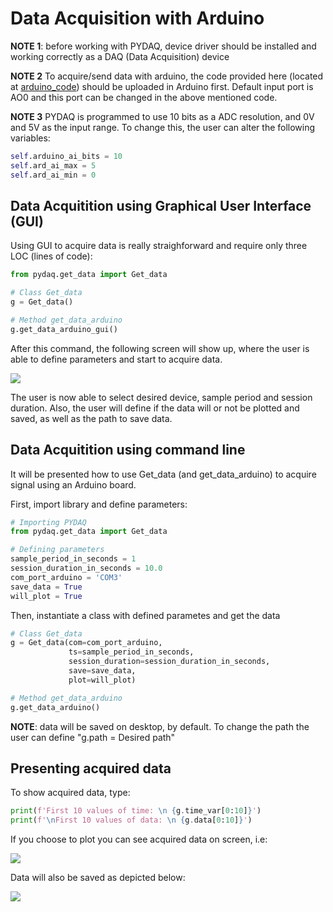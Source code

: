 # Data Acquisition with Arduino

**NOTE 1**: before working with PYDAQ, device driver should be installed and working correctly as a DAQ (Data Acquisition) device

**NOTE 2** To acquire/send data with arduino, the code provided here (located at [arduino_code](https://github.com/samirmartins/pydaq/tree/main/pydaq/arduino_code)) 
should be uploaded in Arduino first. Default input port is AO0 and this port can be changed in the above mentioned code. 

**NOTE 3** PYDAQ is programmed to use 10 bits as a ADC resolution, and 0V and 5V as the input range.
To change this, the user can alter the following variables:

```python
self.arduino_ai_bits = 10
self.ard_ai_max = 5
self.ard_ai_min = 0
```


## Data Acquitition using Graphical User Interface (GUI)

Using GUI to acquire data is really straighforward and require only 
three LOC (lines of code):

```python
from pydaq.get_data import Get_data

# Class Get_data
g = Get_data()

# Method get_data_arduino
g.get_data_arduino_gui()
```

After this command, the following screen will show up, where the 
user is able to define parameters and start to acquire data.

![](/img/get_data_arduino.png)

The user is now able to select desired device, sample period and session duration. Also, 
the user will define if the data will or not be plotted and saved, as well as the path to 
save data.

## Data Acquitition using command line

It will be presented how to use Get_data (and get_data_arduino) to acquire signal using an Arduino board. 

First, import library and define parameters: 

```python
# Importing PYDAQ
from pydaq.get_data import Get_data

# Defining parameters
sample_period_in_seconds = 1
session_duration_in_seconds = 10.0
com_port_arduino = 'COM3'
save_data = True
will_plot = True
```

Then, instantiate a class with defined parametes and get the data

```python
# Class Get_data
g = Get_data(com=com_port_arduino,
             ts=sample_period_in_seconds, 
             session_duration=session_duration_in_seconds, 
             save=save_data, 
             plot=will_plot)

# Method get_data_arduino
g.get_data_arduino()
```
**NOTE**: data will be saved on desktop, by default. To change the path the user can define "g.path = Desired path"

## Presenting acquired data

To show acquired data, type: 

```python
print(f'First 10 values of time: \n {g.time_var[0:10]}')
print(f'\nFirst 10 values of data: \n {g.data[0:10]}')
```

If you choose to plot you can see acquired data on screen, i.e:

![](/img/acquired_data.png)

Data will also be saved as depicted below:

![](/img/data.png)